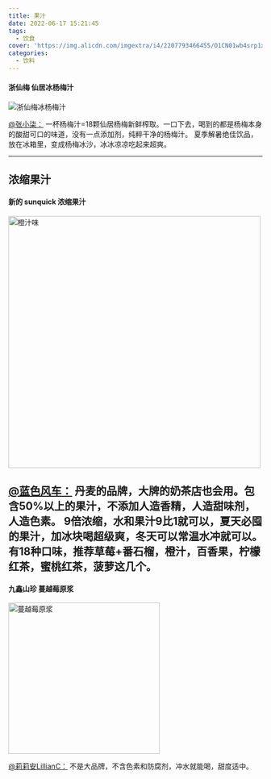 ```yaml
---
title: 果汁
date: 2022-06-17 15:21:45
tags:
  - 饮食
cover: 'https://img.alicdn.com/imgextra/i4/2207793466455/O1CN01wb4srp1xYRCLztdd5_!!2207793466455.jpg'
categories:
  - 饮料
---
```

<!--more-->

#### 浙仙梅 仙居冰杨梅汁
![浙仙梅冰杨梅汁](https://img.alicdn.com/imgextra/i4/2207793466455/O1CN01wb4srp1xYRCLztdd5_!!2207793466455.jpg)

[@张小柒：](https://www.zhihu.com/question/23054911/answer/1848255204)
一杯杨梅汁=18颗仙居杨梅新鲜榨取。一口下去，喝到的都是杨梅本身的酸甜可口的味道，没有一点添加剂，纯粹干净的杨梅汁。
夏季解暑绝佳饮品，放在冰箱里，变成杨梅冰沙，冰冰凉凉吃起来超爽。

---

## 浓缩果汁

#### 新的 sunquick 浓缩果汁
<img src="https://img10.360buyimg.com/imgzone/jfs/t1/160579/21/5784/134475/601cda47E2829a6c2/e312cb72f6065077.jpg" alt="橙汁味" width="500">

[@蓝色风车：](https://www.zhihu.com/question/284733274/answer/2429784315)
丹麦的品牌，大牌的奶茶店也会用。包含50%以上的果汁，不添加人造香精，人造甜味剂，人造色素。
9倍浓缩，水和果汁9比1就可以，夏天必囤的果汁，加冰块喝超级爽，冬天可以常温水冲就可以。
有18种口味，推荐草莓+番石榴，橙汁，百香果，柠檬红茶，蜜桃红茶，菠萝这几个。
---

#### 九鑫山珍 蔓越莓原浆
<img src="https://pic2.zhimg.com/v2-39dc9fabf60fc4b3deba9c9aa4f3391b_r.jpg?source=1940ef5c" alt="蔓越莓原浆" width="300">

[@莉莉安LillianC：](https://www.zhihu.com/question/284733274/answer/440679665)
不是大品牌，不含色素和防腐剂，冲水就能喝，甜度适中。

